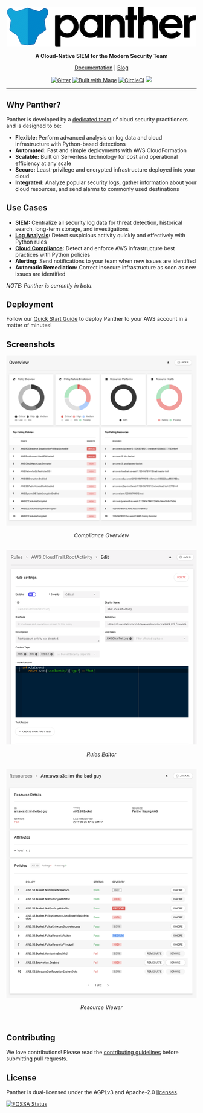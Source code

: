 <p align="center">
  <a href="https://www.runpanther.io"><img src="docs/img/logo-banner.png" alt="Panther Logo"/></a>
</p>

<p align="center">
  <b>A Cloud-Native SIEM for the Modern Security Team</b>
</p>

<p align="center">
  <a href="https://docs.runpanther.io">Documentation</a> |
  <a href="https://blog.runpanther.io">Blog</a>
</p>

<p align="center">
  <a href="https://gitter.im/runpanther/community?utm_source=badge&utm_medium=badge&utm_campaign=pr-badge"><img src="https://badges.gitter.im/runpanther/community.svg" alt="Gitter"/></a>
  <a href="https://magefile.org"><img src="https://magefile.org/badge.svg" alt="Built with Mage"/></a>
  <a href="https://circleci.com/gh/panther-labs/panther"><img src="https://circleci.com/gh/panther-labs/panther.svg?style=svg" alt="CircleCI"/></a>
  <a href="https://app.fossa.com/projects/git%2Bgithub.com%2Fpanther-labs%2Fpanther?ref=badge_shield" alt="FOSSA Status"><img src="https://app.fossa.com/api/projects/git%2Bgithub.com%2Fpanther-labs%2Fpanther.svg?type=shield"/></a>
</p>

---

## Why Panther?

Panther is developed by a [dedicated team](https://runpanther.io/about/) of cloud security practitioners and is designed to be:

- **Flexible:** Perform advanced analysis on log data and cloud infrastructure with Python-based detections
- **Automated:** Fast and simple deployments with AWS CloudFormation
- **Scalable:** Built on Serverless technology for cost and operational efficiency at any scale
- **Secure:** Least-privilege and encrypted infrastructure deployed into your cloud
- **Integrated:** Analyze popular security logs, gather information about your cloud resources, and send alarms to commonly used destinations

## Use Cases

- **SIEM:** Centralize all security log data for threat detection, historical search, long-term storage, and investigations
- **[Log Analysis](https://runpanther.io/log-analysis):** Detect suspicious activity quickly and effectively with Python rules
- **[Cloud Compliance](https://runpanther.io/compliance/):** Detect and enforce AWS infrastructure best practices with Python policies
- **Alerting:** Send notifications to your team when new issues are identified
- **Automatic Remediation:** Correct insecure infrastructure as soon as new issues are identified

_NOTE: Panther is currently in beta._

## Deployment

Follow our [Quick Start Guide](https://docs.runpanther.io/quick-start) to deploy Panther to your AWS account in a matter of minutes!

## Screenshots

<img src="docs/img/compliance-overview.png" alt="Compliance Overview"/>
<p align="center"><i>Compliance Overview</i></p>
<br />

<img src="docs/img/rules-editor.png" alt="Rules Editor"/>
<p align="center"><i>Rules Editor</i></p>
<br />

<img src="docs/img/resource-viewer.png" alt="Resource Viewer"/>
<p align="center"><i>Resource Viewer</i></p>
<br />

## Contributing

We love contributions! Please read the [contributing guidelines](https://github.com/panther-labs/panther/blob/master/docs/CONTRIBUTING.md) before submitting pull requests.

## License

Panther is dual-licensed under the AGPLv3 and Apache-2.0 [licenses](https://github.com/panther-labs/panther/blob/master/LICENSE).

[![FOSSA Status](https://app.fossa.com/api/projects/git%2Bgithub.com%2Fpanther-labs%2Fpanther.svg?type=large)](https://app.fossa.com/projects/git%2Bgithub.com%2Fpanther-labs%2Fpanther?ref=badge_large)

